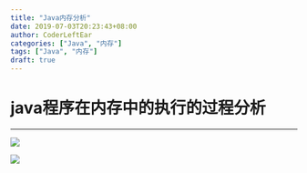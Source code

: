 ```yaml
---
title: "Java内存分析"
date: 2019-07-03T20:23:43+08:00
author: CoderLeftEar
categories: ["Java", "内存"]
tags: ["Java", "内存"]
draft: true
---
```


# java程序在内存中的执行的过程分析
---

![](https://raw.githubusercontent.com/CoderLeftEar/Blog-Images/master/blog/java内存分析001.JPG)

![](https://raw.githubusercontent.com/CoderLeftEar/Blog-Images/master/blog/java内存分析003.png)